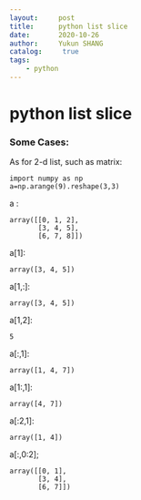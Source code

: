 ```yaml
---
layout:     post
title:      python list slice
date:       2020-10-26
author:     Yukun SHANG
catalog: 	 true
tags:
    - python
---
```


# python list slice

### Some Cases:

As for 2-d list, such as matrix:

```
import numpy as np
a=np.arange(9).reshape(3,3)
```

a :
```
array([[0, 1, 2],
       [3, 4, 5],
       [6, 7, 8]])
```

a[1]:
```
array([3, 4, 5])
```
a[1,:]:
```
array([3, 4, 5])
```


a[1,2]:
```
5
```
a[:,1]:
```
array([1, 4, 7])
```
a[1:,1]:
```
array([4, 7])
```
a[:2,1]:
```
array([1, 4])
```
a[:,0:2];
```
array([[0, 1],
       [3, 4],
       [6, 7]])
```